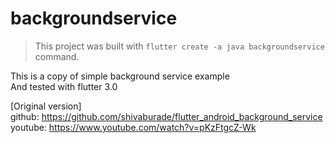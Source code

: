 # backgroundservice  
> This project was built with `flutter create -a java backgroundservice` command.

This is a copy of simple background service example  
And tested with flutter 3.0  

[Original version]  
github: https://github.com/shivaburade/flutter_android_background_service  
youtube: https://www.youtube.com/watch?v=pKzFtgcZ-Wk  

